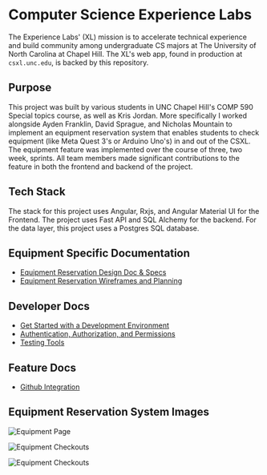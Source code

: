 # Computer Science Experience Labs

The Experience Labs' (XL) mission is to accelerate technical experience and build community among undergraduate CS majors at The University of North Carolina at Chapel Hill. The XL's web app, found in production at `csxl.unc.edu`, is backed by this repository.

## Purpose

This project was built by various students in UNC Chapel Hill's COMP 590 Special topics course, as well as Kris Jordan. More specifically I worked alongside Ayden Franklin, David Sprague, and Nicholas Mountain to implement an equipment reservation system that enables students to check equipment (like Meta Quest 3's or Arduino Uno's) in and out of the CSXL.
The equipment feature was implemented over the course of three, two week, sprints. All team members made significant contributions to the feature in both the frontend and backend of the project.  

## Tech Stack

The stack for this project uses Angular, Rxjs, and Angular Material UI for the Frontend. The project uses Fast API and SQL Alchemy for the backend. For the data layer, this project uses a Postgres SQL database. 

## Equipment Specific Documentation

* [Equipment Reservation Design Doc & Specs](docs/docs/equipment-reservation-system-design-doc-spec.md)
* [Equipment Reservation Wireframes and Planning](docs/docs/equipment-reservation-system-design-doc.md)

## Developer Docs

* [Get Started with a Development Environment](docs/get_started.md)
* [Authentication, Authorization, and Permissions](docs/auth.md)
* [Testing Tools](docs/testing.md)

## Feature Docs

* [Github Integration](docs/github_integration.md)

## Equipment Reservation System Images

![Equipment Page](docs/images/equipment-page.png "Equipment Page")

![Equipment Checkouts](docs/images/stage_and_checkout_requests.png "Equipment Checkouts")

![Equipment Checkouts](docs/images/equipment_checkouts.png "Equipment Checkouts")
